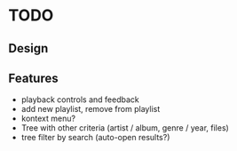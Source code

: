 TODO
====

Design
------


Features
--------

 - playback controls and feedback
 - add new playlist, remove from playlist
 - kontext menu?
 - Tree with other criteria (artist / album, genre / year, files)
 - tree filter by search (auto-open results?)